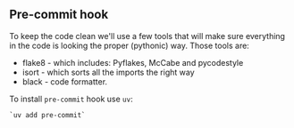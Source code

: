 ## Pre-commit hook
To keep the code clean we'll use a few tools that will make sure everything in the code is looking the proper (pythonic) way. Those tools are:
 - flake8 - which includes: Pyflakes, McCabe and pycodestyle
 - isort - which sorts all the imports the right way
 - black - code formatter.

To install `pre-commit` hook use `uv`:

    `uv add pre-commit`



